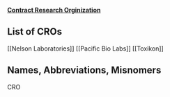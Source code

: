 [**Contract Research Orginization**](https://en.wikipedia.org/wiki/Contract_research_organization)

## List of CROs
[[Nelson Laboratories]]
[[Pacific Bio Labs]]
[[Toxikon]]

## Names, Abbreviations, Misnomers
CRO